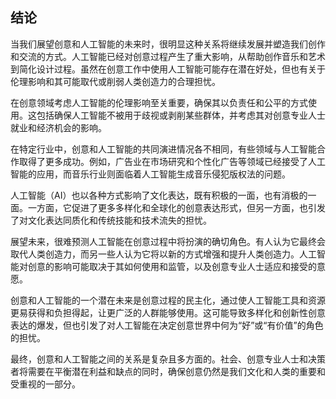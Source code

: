 ## 结论

当我们展望创意和人工智能的未来时，很明显这种关系将继续发展并塑造我们创作和交流的方式。人工智能已经对创意过程产生了重大影响，从帮助创作音乐和艺术到简化设计过程。虽然在创意工作中使用人工智能可能存在潜在好处，但也有关于伦理影响和其可能取代或削弱人类创造力的合理担忧。

在创意领域考虑人工智能的伦理影响至关重要，确保其以负责任和公平的方式使用。这包括确保人工智能不被用于歧视或剥削某些群体，并考虑其对创意专业人士就业和经济机会的影响。

在特定行业中，创意和人工智能的共同演进情况各不相同，有些领域与人工智能合作取得了更多成功。例如，广告业在市场研究和个性化广告等领域已经接受了人工智能的应用，而音乐行业则面临着人工智能生成音乐侵犯版权法的问题。

人工智能（AI）也以各种方式影响了文化表达，既有积极的一面，也有消极的一面。一方面，它促进了更多多样化和全球化的创意表达形式，但另一方面，也引发了对文化表达同质化和传统技能和技术流失的担忧。

展望未来，很难预测人工智能在创意过程中将扮演的确切角色。有人认为它最终会取代人类创造力，而另一些人认为它将以新的方式增强和提升人类创造力。人工智能对创意的影响可能取决于其如何使用和监管，以及创意专业人士适应和接受的意愿。

创意和人工智能的一个潜在未来是创意过程的民主化，通过使人工智能工具和资源更易获得和负担得起，让更广泛的人群能够使用。这可能导致多样化和创新性创意表达的爆发，但也引发了对人工智能在决定创意世界中何为“好”或“有价值”的角色的担忧。

最终，创意和人工智能之间的关系是复杂且多方面的。社会、创意专业人士和决策者将需要在平衡潜在利益和缺点的同时，确保创意仍然是我们文化和人类的重要和受重视的一部分。
